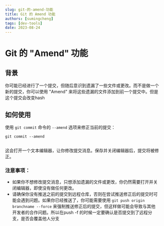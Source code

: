 ```yaml
---
slug: git-的-amend-功能
title: Git 的 Amend 功能
authors: [sumingcheng]
tags: [dev-tools]
date: 2023-08-24
---
```


# Git 的 "Amend" 功能



 

## 背景  

你可能已经进行了一个提交，但随后意识到遗漏了一些文件或更改。而不是做一个新的提交，你可以使用 "Amend" 来将这些遗漏的文件添加到前一个提交中。但是这个提交会改变hash

## 如何使用  

使用 `git commit` 命令的 `--amend` 选项来修正当前的提交：

```
git commit --amend
 
```

这会打开一个文本编辑器，让你修改提交消息。保存并关闭编辑器后，提交将被修正。

### 注意事项：  

* 如果你不想修改提交消息，只想添加遗漏的文件或更改，你仍然需要打开并关闭编辑器，即使没有做任何更改。
* 请确保你没有推送之前的提交到远程仓库，否则在尝试推送修正后的提交时可能会遇到问题。如果你已经推送了，你可能需要使用 `git push origin branchname --force` 来强制推送修正后的提交，但这样做可能会导致与其他开发者的合作问题。所以在push -f 的时候一定要确认是否提交到了远程分支，是否会覆盖他人分支